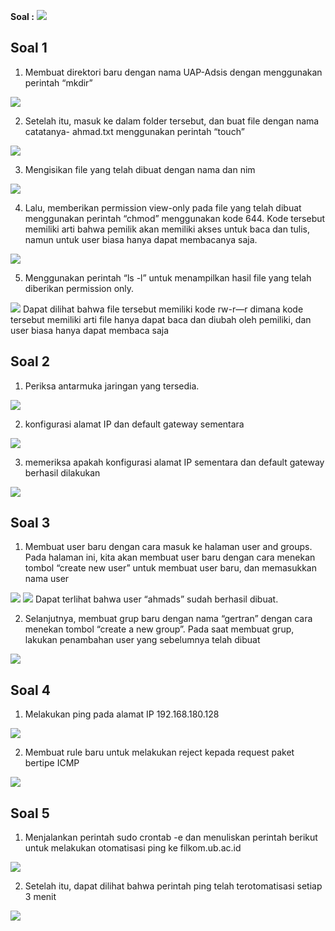 **Soal :**
<img src="soaluap.jpg">

Soal 1
------------------------------------------------

1) Membuat direktori baru dengan nama UAP-Adsis dengan menggunakan perintah
“mkdir”
<img src="Screenshots/Soal 1/1.jpg">

2) Setelah itu, masuk ke dalam folder tersebut, dan buat file dengan nama catatanya-
ahmad.txt menggunakan perintah “touch”
<img src="Screenshots/Soal 1/2.jpg">

3) Mengisikan file yang telah dibuat dengan nama dan nim
<img src="Screenshots/Soal 1/3.jpg">

4) Lalu, memberikan permission view-only pada file yang telah dibuat menggunakan
perintah “chmod” menggunakan kode 644. Kode tersebut memiliki arti bahwa pemilik
akan memiliki akses untuk baca dan tulis, namun untuk user biasa hanya dapat
membacanya saja.
<img src="Screenshots/Soal 1/4.jpg">

5) Menggunakan perintah “ls -l” untuk menampilkan hasil file yang telah diberikan
permission only.
<img src="Screenshots/Soal 1/5.jpg">
Dapat dilihat bahwa file tersebut memiliki kode rw-r—r dimana kode tersebut
memiliki arti file hanya dapat baca dan diubah oleh pemiliki, dan user biasa hanya
dapat membaca saja

Soal 2
------------------------------------------------

1) Periksa antarmuka jaringan yang tersedia.
<img src="Screenshots/Soal 2/6.jpg">

2) konfigurasi alamat IP dan default gateway sementara
<img src="Screenshots/Soal 2/7.jpg">

3) memeriksa apakah konfigurasi alamat IP sementara dan default gateway berhasil dilakukan 
<img src="Screenshots/Soal 2/8.jpg">

Soal 3
------------------------------------------------


1) Membuat user baru dengan cara masuk ke halaman user and groups. Pada halaman
ini, kita akan membuat user baru dengan cara menekan tombol “create new user” untuk
membuat user baru, dan memasukkan nama user
<img src="Screenshots/Soal 3/10.jpg">
<img src="Screenshots/Soal 3/9.jpg">
Dapat terlihat bahwa user “ahmads” sudah berhasil dibuat.

2) Selanjutnya, membuat grup baru dengan nama “gertran” dengan cara menekan tombol
“create a new group”. Pada saat membuat grup, lakukan penambahan user yang
sebelumnya telah dibuat
<img src="Screenshots/Soal 3/12.jpg">

Soal 4
------------------------------------------------

1) Melakukan ping pada alamat IP 192.168.180.128
<img src="Screenshots/Soal 4/13.jpg">

2) Membuat rule baru untuk melakukan reject kepada request paket bertipe ICMP
<img src="Screenshots/Soal 4/14.jpg">


Soal 5
------------------------------------------------

1) Menjalankan perintah sudo crontab -e dan menuliskan perintah berikut untuk melakukan otomatisasi ping ke filkom.ub.ac.id
<img src="Screenshots/Soal 5/crontab.png">

2) Setelah itu, dapat dilihat bahwa perintah ping telah terotomatisasi setiap 3 menit
<img src="Screenshots/Soal 5/aux.png">
